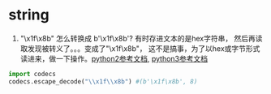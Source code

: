 # string

1. "\\x1f\\x8b" 怎么转换成 b'\x1f\x8b'?
有时存进文本的是hex字符串， 然后再读取发现被转义了。。。变成了"\\x1f\\x8b"， 这不是搞事，为了以hex或字节形式读进来，做一下操作。[python2参考文档](https://docs.python.org/2/library/codecs.html), [python3参考文档](https://docs.python.org/3/library/codecs.html)
```python
import codecs
codecs.escape_decode("\\x1f\\x8b") #(b'\x1f\x8b', 8)
```